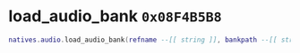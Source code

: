 # load_audio_bank `0x08F4B5B8`

```lua
natives.audio.load_audio_bank(refname --[[ string ]], bankpath --[[ string ]])
```